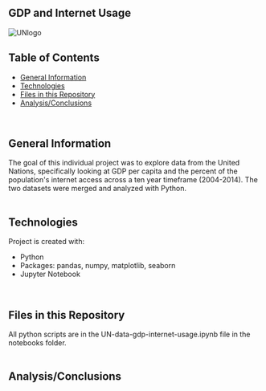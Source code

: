 ## GDP and Internet Usage

![UNlogo](../main/Images/UNlogo.png)


## Table of Contents
* [General Information](#general-information)
* [Technologies](#technologies)
* [Files in this Repository](#files)
* [Analysis/Conclusions](#data)
<br>

## <a name="general-information"></a>General Information
The goal of this individual project was to explore data from the United Nations, specifically looking at GDP per capita and the percent of the population's internet access across a ten year timeframe (2004-2014).  The two datasets were merged and analyzed with Python.
<br>
<br>

## <a name="technologies"></a>Technologies
Project is created with:
* Python 
* Packages: pandas, numpy, matplotlib, seaborn
* Jupyter Notebook
<br>

## <a name="files"></a>Files in this Repository
All python scripts are in the UN-data-gdp-internet-usage.ipynb file in the notebooks folder. 
<br>
<br>

## <a name="data"></a>Analysis/Conclusions

